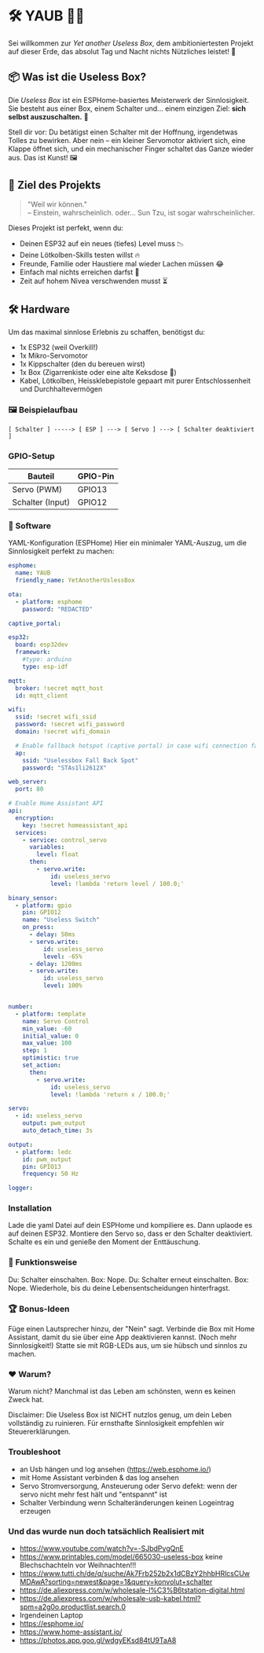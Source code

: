 # 🛠️ YAUB 🤷‍♂️

Sei willkommen zur *Yet another Useless Box*, dem ambitioniertesten Projekt auf dieser Erde, das absolut Tag und Nacht nichts Nützliches leistet! 🎉

## 📦 Was ist die Useless Box?

Die *Useless Box* ist ein ESPHome-basiertes Meisterwerk der Sinnlosigkeit. Sie besteht aus einer Box, einem Schalter und... einem einzigen Ziel: **sich selbst auszuschalten.** 🔄

Stell dir vor: Du betätigst einen Schalter mit der Hoffnung, irgendetwas Tolles zu bewirken. Aber nein – ein kleiner Servomotor aktiviert sich, eine Klappe öffnet sich, und ein mechanischer Finger schaltet das Ganze wieder aus. Das ist Kunst! 🖼️

## 🎯 Ziel des Projekts

> "Weil wir können."  
> – Einstein, wahrscheinlich. oder... Sun Tzu, ist sogar wahrscheinlicher.  


Dieses Projekt ist perfekt, wenn du:
- Deinen ESP32 auf ein neues (tiefes) Level muss 📉  
- Deine Lötkolben-Skills testen willst 🔥
- Freunde, Familie oder Haustiere mal wieder Lachen müssen 😂
- Einfach mal nichts erreichen darfst 🚫
- Zeit auf hohem Nivea verschwenden musst ⏳  


## 🛠️ Hardware

Um das maximal sinnlose Erlebnis zu schaffen, benötigst du:
- 1x ESP32 (weil Overkill!)  
- 1x Mikro-Servomotor 
- 1x Kippschalter (den du bereuen wirst)  
- 1x Box (Zigarrenkiste oder eine alte Keksdose 🍪)  
- Kabel, Lötkolben, Heissklebepistole gepaart mit purer Entschlossenheit und Durchhaltevermögen

### 🖼️ Beispielaufbau

```plaintext
[ Schalter ] -----> [ ESP ] ---> [ Servo ] ---> [ Schalter deaktiviert ]
```

### GPIO-Setup

| Bauteil        | GPIO-Pin |  
|----------------|----------|  
| Servo (PWM)    | GPIO13   |  
| Schalter (Input)| GPIO12   |  

### 🔧 Software
YAML-Konfiguration (ESPHome)
Hier ein minimaler YAML-Auszug, um die Sinnlosigkeit perfekt zu machen:

```yaml
esphome:
  name: YAUB
  friendly_name: YetAnotherUslessBox

ota:
  - platform: esphome
    password: "REDACTED"

captive_portal:

esp32:
  board: esp32dev
  framework:
    #type: arduino
    type: esp-idf

mqtt:
  broker: !secret mqtt_host
  id: mqtt_client

wifi:
  ssid: !secret wifi_ssid
  password: !secret wifi_password
  domain: !secret wifi_domain  

  # Enable fallback hotspot (captive portal) in case wifi connection fails
  ap:
    ssid: "Uselessbox Fall Back Spot"
    password: "STAs1li2612X"

web_server:
  port: 80

# Enable Home Assistant API
api:
  encryption:
    key: !secret homeassistant_api
  services:
    - service: control_servo
      variables:
        level: float
      then:
        - servo.write:
            id: useless_servo
            level: !lambda 'return level / 100.0;'

binary_sensor:
  - platform: gpio
    pin: GPIO12
    name: "Useless Switch"
    on_press:
      - delay: 50ms
      - servo.write:
          id: useless_servo
          level: -65%
      - delay: 1200ms
      - servo.write:
          id: useless_servo
          level: 100%


number:
  - platform: template
    name: Servo Control
    min_value: -60
    initial_value: 0
    max_value: 100
    step: 1
    optimistic: true
    set_action:
      then:
        - servo.write:
            id: useless_servo
            level: !lambda 'return x / 100.0;'

servo:
  - id: useless_servo
    output: pwm_output
    auto_detach_time: 3s

output:
  - platform: ledc
    id: pwm_output
    pin: GPIO13
    frequency: 50 Hz

logger:

```
### Installation
Lade die yaml Datei auf dein ESPHome und kompiliere es. 
Dann uplaode es auf deinen ESP32.
Montiere den Servo so, dass er den Schalter deaktiviert.
Schalte es ein und genieße den Moment der Enttäuschung.
### 🚀 Funktionsweise
Du: Schalter einschalten.
Box: Nope.
Du: Schalter erneut einschalten.
Box: Nope.
Wiederhole, bis du deine Lebensentscheidungen hinterfragst.
### 🏆 Bonus-Ideen
Füge einen Lautsprecher hinzu, der "Nein" sagt.
Verbinde die Box mit Home Assistant, damit du sie über eine App deaktivieren kannst. (Noch mehr Sinnlosigkeit!)
Statte sie mit RGB-LEDs aus, um sie hübsch und sinnlos zu machen.
### ❤️ Warum?
Warum nicht? Manchmal ist das Leben am schönsten, wenn es keinen Zweck hat.

Disclaimer: Die Useless Box ist NICHT nutzlos genug, um dein Leben vollständig zu ruinieren. Für ernsthafte Sinnlosigkeit empfehlen wir Steuererklärungen.
### Troubleshoot
 * an Usb hängen und log ansehen (https://web.esphome.io/)
 * mit Home Assistant verbinden & das log ansehen
 * Servo Stromversorgung, Ansteuerung oder Servo defekt: wenn der servo nicht mehr fest hält und "entspannt" ist
 * Schalter Verbindung wenn Schalteränderungen keinen Logeintrag erzeugen
### Und das wurde nun doch tatsächlich Realisiert mit
 * https://www.youtube.com/watch?v=-SJbdPvgQnE
 * https://www.printables.com/model/665030-useless-box
   keine Blechschachteln vor Weihnachten!!!
 * https://www.tutti.ch/de/q/suche/Ak7Frb252b2x1dCBzY2hhbHRlcsCUwMDAwA?sorting=newest&page=1&query=konvolut+schalter
 * https://de.aliexpress.com/w/wholesale-l%C3%B6tstation-digital.html
 * https://de.aliexpress.com/w/wholesale-usb-kabel.html?spm=a2g0o.productlist.search.0
 * Irgendeinen Laptop
 * https://esphome.io/
 * https://www.home-assistant.io/
 * https://photos.app.goo.gl/wdgyEKsd84tU9TaA8
